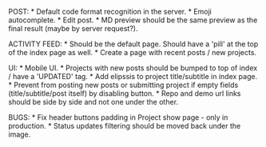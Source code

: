 POST:
    * Default code format recognition in the server.
    * Emoji autocomplete.
    * Edit post.
    * MD preview should be the same preview as the final result (maybe by server request?).

ACTIVITY FEED:
    * Should be the default page. Should have a 'pill' at the top of the index page as well.
    * Create a page with recent posts / new projects.

UI:
    * Mobile UI.
    * Projects with new posts should be bumped to top of index / have a 'UPDATED' tag.
    * Add elipssis to project title/subtitle in index page.
    * Prevent from posting new posts or submitting project if empty fields (title/subtitle/post itself) by disabling button.
    * Repo and demo url links should be side by side and not one under the other.

BUGS:
    * Fix header buttons padding in Project show page - only in production.
    * Status updates filtering should be moved back under the image.
